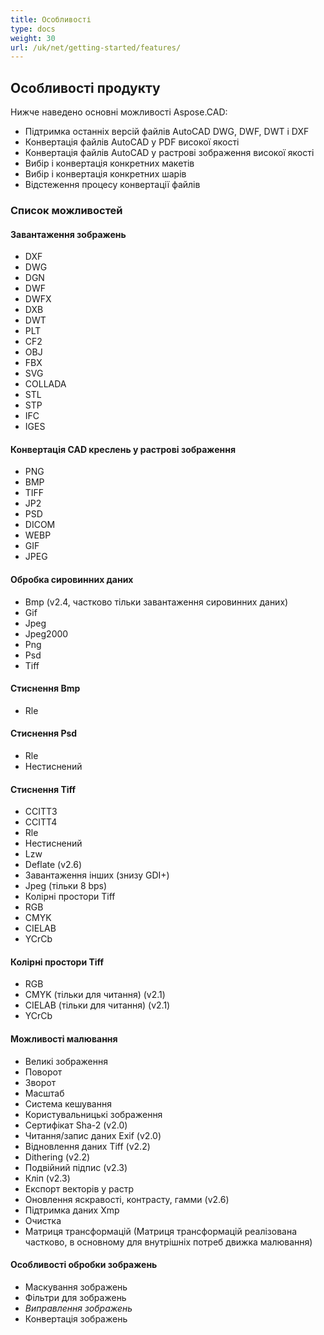 ```yaml
---
title: Особливості
type: docs
weight: 30
url: /uk/net/getting-started/features/
---
```


## **Особливості продукту**
Нижче наведено основні можливості Aspose.CAD:

- Підтримка останніх версій файлів AutoCAD DWG, DWF, DWT і DXF
- Конвертація файлів AutoCAD у PDF високої якості
- Конвертація файлів AutoCAD у растрові зображення високої якості
- Вибір і конвертація конкретних макетів
- Вибір і конвертація конкретних шарів
- Відстеження процесу конвертації файлів

### **Список можливостей**
#### **Завантаження зображень**
- DXF
- DWG
- DGN
- DWF
- DWFX
- DXB
- DWT
- PLT
- CF2
- OBJ
- FBX
- SVG
- COLLADA
- STL
- STP
- IFC
- IGES

#### **Конвертація CAD креслень у растрові зображення**
- PNG
- BMP
- TIFF
- JP2
- PSD
- DICOM
- WEBP
- GIF
- JPEG

#### **Обробка сировинних даних**
- Bmp (v2.4, частково тільки завантаження сировинних даних)
- Gif
- Jpeg
- Jpeg2000
- Png
- Psd
- Tiff

#### **Стиснення Bmp**
- Rle

#### **Стиснення Psd**
- Rle
- Нестиснений

#### **Стиснення Tiff**
- CCITT3
- CCITT4
- Rle
- Нестиснений
- Lzw
- Deflate (v2.6)
- Завантаження інших (знизу GDI+)
- Jpeg (тільки 8 bps)
- Колірні простори Tiff
- RGB
- CMYK
- CIELAB
- YCrCb

#### **Колірні простори Tiff**
- RGB    
- CMYK (тільки для читання) (v2.1)
- CIELAB (тільки для читання) (v2.1)
- YCrCb

#### **Можливості малювання**
- Великі зображення    
- Поворот    
- Зворот    
- Масштаб    
- Система кешування    
- Користувальницькі зображення    
- Сертифікат Sha-2 (v2.0)
- Читання/запис даних Exif (v2.0)
- Відновлення даних Tiff (v2.2)
- Dithering (v2.2)
- Подвійний підпис (v2.3)
- Кліп (v2.3)
- Експорт векторів у растр    
- Оновлення яскравості, контрасту, гамми (v2.6)
- Підтримка даних Xmp
- Очистка
- Матриця трансформацій (Матриця трансформацій реалізована частково, в основному для внутрішніх потреб движка малювання)

#### **Особливості обробки зображень**
- Маскування зображень
- Фільтри для зображень
- *Виправлення зображень*
- Конвертація зображень
